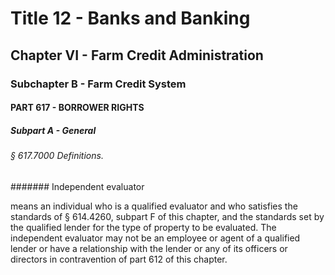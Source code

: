 
# Title 12 - Banks and Banking
## Chapter VI - Farm Credit Administration
### Subchapter B - Farm Credit System
#### PART 617 - BORROWER RIGHTS
##### Subpart A - General
###### § 617.7000 Definitions.
####### Independent evaluator

means an individual who is a qualified evaluator and who satisfies the standards of § 614.4260, subpart F of this chapter, and the standards set by the qualified lender for the type of property to be evaluated. The independent evaluator may not be an employee or agent of a qualified lender or have a relationship with the lender or any of its officers or directors in contravention of part 612 of this chapter.
